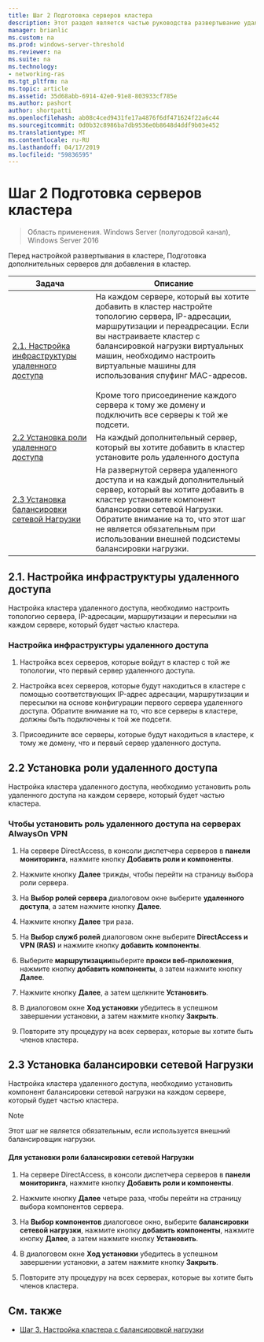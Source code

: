 ```yaml
---
title: Шаг 2 Подготовка серверов кластера
description: Этот раздел является частью руководства развертывание удаленного доступа в кластере в Windows Server 2016.
manager: brianlic
ms.custom: na
ms.prod: windows-server-threshold
ms.reviewer: na
ms.suite: na
ms.technology:
- networking-ras
ms.tgt_pltfrm: na
ms.topic: article
ms.assetid: 35d68abb-6914-42e0-91e8-803933cf785e
ms.author: pashort
author: shortpatti
ms.openlocfilehash: ab08c4ced9431fe17a4876f6df471624f22a6c44
ms.sourcegitcommit: 0d0b32c8986ba7db9536e0b8648d4ddf9b03e452
ms.translationtype: MT
ms.contentlocale: ru-RU
ms.lasthandoff: 04/17/2019
ms.locfileid: "59836595"
---
```

# <a name="step-2-prepare-cluster-servers"></a>Шаг 2 Подготовка серверов кластера

>Область применения. Windows Server (полугодовой канал), Windows Server 2016

Перед настройкой развертывания в кластере, Подготовка дополнительных серверов для добавления в кластер.  
  
|Задача|Описание|  
|----|--------|  
|[2.1. Настройка инфраструктуры удаленного доступа](#BKMK_config)|На каждом сервере, который вы хотите добавить в кластер настройте топологию сервера, IP-адресации, маршрутизации и переадресации. Если вы настраиваете кластер с балансировкой нагрузки виртуальных машин, необходимо настроить виртуальные машины для использования спуфинг MAC-адресов.<br /><br />Кроме того присоединение каждого сервера к тому же домену и подключить все серверы к той же подсети.|  
|[2.2 Установка роли удаленного доступа](#BKMK_Install)|На каждый дополнительный сервер, который вы хотите добавить в кластер установите роль удаленного доступа|  
|[2.3 Установка балансировки сетевой Нагрузки](#BKMK_NLB)|На развернутой сервера удаленного доступа и на каждый дополнительный сервер, который вы хотите добавить в кластер установите компонент балансировки сетевой Нагрузки. Обратите внимание на то, что этот шаг не является обязательным при использовании внешней подсистемы балансировки нагрузки.|  
  
## <a name="BKMK_config"></a>2.1. Настройка инфраструктуры удаленного доступа  
Настройка кластера удаленного доступа, необходимо настроить топологию сервера, IP-адресации, маршрутизации и пересылки на каждом сервере, который будет частью кластера.  
  
### <a name="to-configure-the-remote-access-infrastructure"></a>Настройка инфраструктуры удаленного доступа  
  
1.  Настройка всех серверов, которые войдут в кластер с той же топологии, что первый сервер удаленного доступа.  
  
2.  Настройка всех серверов, которые будут находиться в кластере с помощью соответствующих IP-адрес адресации, маршрутизации и пересылки на основе конфигурации первого сервера удаленного доступа. Обратите внимание на то, что все серверы в кластере, должны быть подключены к той же подсети.  
  
3.  Присоедините все серверы, которые будут находиться в кластере, к тому же домену, что и первый сервер удаленного доступа.  
  
## <a name="BKMK_Install"></a>2.2 Установка роли удаленного доступа  
Настройка кластера удаленного доступа, необходимо установить роль удаленного доступа на каждом сервере, который будет частью кластера.  
  
### <a name="to-install-the-remote-access-role-on-always-on-vpn-servers"></a>Чтобы установить роль удаленного доступа на серверах AlwaysOn VPN  
  
1.  На сервере DirectAccess, в консоли диспетчера серверов в **панели мониторинга**, нажмите кнопку **Добавить роли и компоненты**.  
  
2.  Нажмите кнопку **Далее** трижды, чтобы перейти на страницу выбора роли сервера.  
  
3.  На **Выбор ролей сервера** диалоговом окне выберите **удаленного доступа**, а затем нажмите кнопку **Далее**.  
  
4.  Нажмите кнопку **Далее** три раза.  
  
5.  На **Выбор служб ролей** диалоговом окне выберите **DirectAccess и VPN (RAS)** и нажмите кнопку **добавить компоненты**.  
  
6.  Выберите **маршрутизации**выберите **прокси веб-приложения**, нажмите кнопку **добавить компоненты**, а затем нажмите кнопку **Далее**.  
  
7. Нажмите кнопку **Далее**, а затем щелкните **Установить**.  
  
8.  В диалоговом окне **Ход установки** убедитесь в успешном завершении установки, а затем нажмите кнопку **Закрыть**.  
  
9.  Повторите эту процедуру на всех серверах, которые вы хотите быть членов кластера.  
  
## <a name="BKMK_NLB"></a>2.3 Установка балансировки сетевой Нагрузки  
Настройка кластера удаленного доступа, необходимо установить компонент балансировки сетевой нагрузки на каждом сервере, который будет частью кластера.  
  
> [!NOTE]  
> Этот шаг не является обязательным, если используется внешний балансировщик нагрузки.  
  
#### <a name="to-install-the-nlb-role"></a>Для установки роли балансировки сетевой Нагрузки  
  
1.  На сервере DirectAccess, в консоли диспетчера серверов в **панели мониторинга**, нажмите кнопку **Добавить роли и компоненты**.  
  
2.  Нажмите кнопку **Далее** четыре раза, чтобы перейти на страницу выбора компонентов сервера.  
  
3.  На **Выбор компонентов** диалоговое окно, выберите **балансировки сетевой нагрузки**, нажмите кнопку **добавить компоненты**, нажмите кнопку **Далее**, а затем нажмите кнопку **Установить**.  
  
4.  В диалоговом окне **Ход установки** убедитесь в успешном завершении установки, а затем нажмите кнопку **Закрыть**.  
  
5.  Повторите эту процедуру на всех серверах, которые вы хотите быть членов кластера.  
  
## <a name="BKMK_Links"></a>См. также  
  
-   [Шаг 3. Настройка кластера с балансировкой нагрузки](Step-3-Configure-a-Load-Balanced-Cluster.md)  
  


